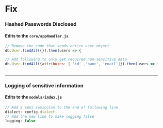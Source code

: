 # Fix

### Hashed Passwords Disclosed
#### Edits to the `core/appHandler.js`


```js
// Remove the code that sends entire user object
db.User.findAll({}).then(users => {

// Add following to only get required non-sensitive data
db.User.findAll({attributes: [ 'id' ,'name', 'email']}).then(users => {
		
```

---

### Logging of sensitive information
#### Edits to the `models/index.js`

```js
// Add a semi semicolon to the end of following line 
dialect: config.dialect,
// Add the new line to make logging false
logging: false
```
